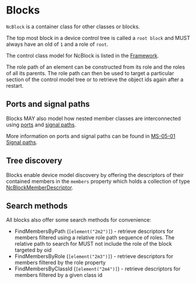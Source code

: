 # Blocks

`NcBlock` is a container class for other classes or blocks.

The top most block in a device control tree is called a `root block` and MUST always have an oId of `1` and a role of `root`.

The control class model for NcBlock is listed in the [Framework](Framework.md#ncblock).

The role path of an element can be constructed from its role and the roles of all its parents. The role path can then be used to target a particular section of the control model tree or to retrieve the object ids again after a restart.

## Ports and signal paths

Blocks MAY also model how nested member classes are interconnected using [ports](Framework.md#ncport) and [signal paths](Framework.md#ncsignalpath).

More information on ports and signal paths can be found in [MS-05-01 Signal paths](https://specs.amwa.tv/ms-05-01/branches/v1.0-dev/docs/Device_Model.html#signal-paths).

## Tree discovery

Blocks enable device model discovery by offering the descriptors of their contained members in the `members` property which holds a collection of type [NcBlockMemberDescriptor](Framework.md#ncblockmemberdescriptor).

## Search methods

All blocks also offer some search methods for convenience:

* FindMembersByPath (`[element("2m2")]`) - retrieve descriptors for members filtered using a relative role path sequence of roles. The relative path to search for MUST not include the role of the block targeted by oid
* FindMembersByRole (`[element("2m3")]`) - retrieve descriptors for members filtered by the role property
* FindMembersByClassId (`[element("2m4")]`) - retrieve descriptors for members filtered by a given class id
